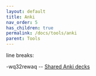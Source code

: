 ```yaml
---
layout: default
title: Anki
nav_order: 5
has_children: true
permalink: /docs/tools/anki
parent: Tools
---
```

line breaks:  












-wq32rewaq  --
[Shared Anki decks][ankiweb shared]

[ankiweb shared]: https://ankiweb.net/shared/decks?search=english